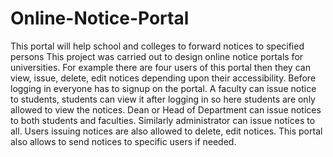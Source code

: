# Online-Notice-Portal
This portal will help school and colleges to forward notices to specified persons
This project was carried out to design online notice portals for universities. For example there are four users of this portal then they can view, issue, delete, edit notices depending upon their accessibility.
Before logging in everyone has to signup on the portal.
A faculty can issue notice to students, students can view it after logging in so here students are only allowed to view the notices. Dean or Head of Department can issue notices to both students and faculties. Similarly administrator can issue notices to all. Users issuing notices are also allowed to delete, edit notices.
This portal also allows to send notices to specific users if needed. 
